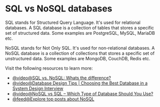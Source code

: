 # SQL vs NoSQL databases

SQL stands for Structured Query Language. It's used for relational databases. A SQL database is a collection of tables that stores a specific set of structured data. Some examples are PostgreSQL, MySQL, MariaDB etc.

NoSQL stands for Not Only SQL. It's used for non-relational databases. A NoSQL database is a collection of collections that stores a specific set of unstructured data. Some examples are MongoDB, CouchDB, Redis etc.

Visit the following resources to learn more:

- [@video@SQL vs. NoSQL: Whats the difference?](https://www.youtube.com/watch?v=Q5aTUc7c4jg)
- [@video@Database Design Tips | Choosing the Best Database in a System Design Interview](https://www.youtube.com/watch?v=cODCpXtPHbQ\&t=22s)
- [@video@NoSQL vs SQL – Which Type of Database Should You Use?](https://www.youtube.com/watch?v=FzlpwoeSrE0)
- [@feed@Explore top posts about NoSQL](https://app.daily.dev/tags/nosql?ref=roadmapsh)
